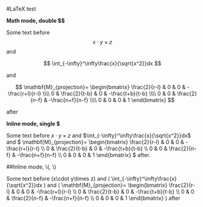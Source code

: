 #LaTeX test

**Math mode, double $$**

Some text before
$$x\cdot y\times z$$ and

$$ \int_{-\infty}^\infty\frac{x}{\sqrt{x^2}}dx $$

and

$$
\mathbf{M}_{projection}=
\begin{bmatrix}
\frac{2}{r-l} & 0 & 0 & -\frac{r+l}{r-l} \\\\
0 & \frac{2}{t-b} & 0 & -\frac{t+b}{t-b} \\\\
0 & 0 & \frac{2}{n-f} & -\frac{n+f}{n-f} \\\\
0 & 0 & 0 & 1
\end{bmatrix}
$$

after

**Inline mode, single $**

Some text before $x\cdot y\times z$ and $\int_{-\infty}^\infty\frac{x}{\sqrt{x^2}}dx$
and
$
\mathbf{M}_{projection}=
\begin{bmatrix}
\frac{2}{r-l} & 0 & 0 & -\frac{r+l}{r-l} \\\\
0 & \frac{2}{t-b} & 0 & -\frac{t+b}{t-b} \\\\
0 & 0 & \frac{2}{n-f} & -\frac{n+f}{n-f} \\\\
0 & 0 & 0 & 1
\end{bmatrix}
$
after.

##Inline mode, \\(, \\)

Some text before \(x\cdot y\times z\) and \( \int_{-\infty}^\infty\frac{x}{\sqrt{x^2}}dx \) and \(
\mathbf{M}_{projection}=
\begin{bmatrix}
\frac{2}{r-l} & 0 & 0 & -\frac{r+l}{r-l} \\\\
0 & \frac{2}{t-b} & 0 & -\frac{t+b}{t-b} \\\\
0 & 0 & \frac{2}{n-f} & -\frac{n+f}{n-f} \\\\
0 & 0 & 0 & 1
\end{bmatrix}
\)
after
